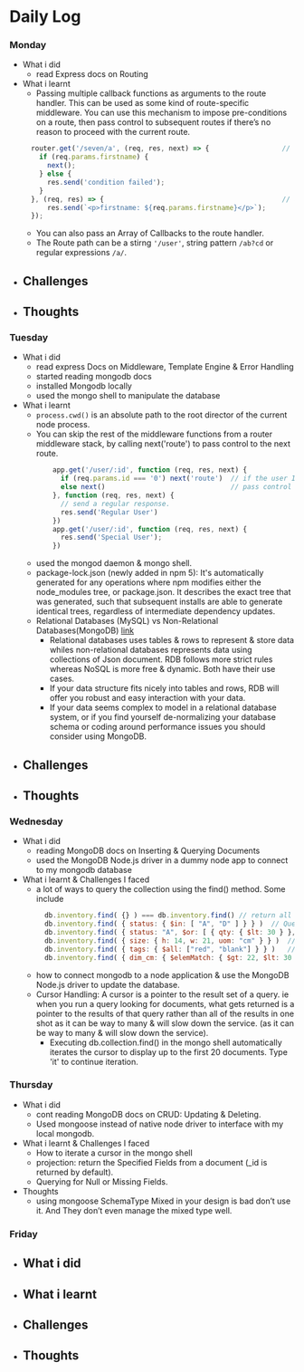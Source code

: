 # Daily Log

### Monday
- What i did
  - read Express docs on Routing
- What i learnt
  - Passing multiple callback functions as arguments to the route handler. This can be used as some kind of route-specific middleware. You can use this mechanism to impose pre-conditions on a route, then pass control to subsequent routes if there’s no reason to proceed with the current route.
  ```javascript
    router.get('/seven/a', (req, res, next) => {                  // route-specific middleware
      if (req.params.firstname) {
        next();
      } else {
        res.send('condition failed');
      }
    }, (req, res) => {                                            // actual handler/controller
        res.send(`<p>firstname: ${req.params.firstname}</p>`);  
    });
  ```
  - You can also pass an Array of Callbacks to the route handler.
  - The Route path can be a stirng `'/user'`, string pattern `/ab?cd` or regular expressions `/a/`.
- Challenges
  - 
- Thoughts
  -

### Tuesday
- What i did
  - read express Docs on Middleware, Template Engine & Error Handling
  - started reading mongodb docs
  - installed Mongodb locally
  - used the mongo shell to manipulate the database
- What i learnt
  - `process.cwd()` is an absolute path to the root director of the current node process.
  - You can skip the rest of the middleware functions from a router middleware stack, by calling
    next('route') to pass control to the next route.
    ```javascript
        app.get('/user/:id', function (req, res, next) {
          if (req.params.id === '0') next('route')  // if the user ID is 0, skip to the next route
          else next()                               // pass control to the next middleware function in this stack
        }, function (req, res, next) {
          // send a regular response.
          res.send('Regular User')
        })
        app.get('/user/:id', function (req, res, next) {
          res.send('Special User');
        })
     ```
  - used the mongod daemon & mongo shell. 
  - package-lock.json (newly added in npm 5): It's automatically generated for any operations where npm modifies either the node_modules tree, or package.json. It describes the exact tree that was generated, such that subsequent installs are able to generate identical trees, regardless of intermediate dependency updates.
  - Relational Databases (MySQL) vs Non-Relational Databases(MongoDB) [link](https://www.neonrain.com/blog/mysql-vs-mongodb-looking-at-relational-and-non-relational-databases/)
    - Relational databases uses tables & rows to represent & store data whiles non-relational databases represents data using collections of Json document. RDB follows more strict rules whereas NoSQL is more free & dynamic. Both have their use cases.
    - If your data structure fits nicely into tables and rows, RDB will offer you robust and easy interaction with your data.
    - If your data seems complex to model in a relational database system, or if you find yourself de-normalizing your database schema or coding around performance issues you should consider using MongoDB.
- Challenges
  -
- Thoughts
  -

### Wednesday
- What i did
  - reading MongoDB docs on Inserting & Querying Documents
  - used the MongoDB Node.js driver in a dummy node app to connect to my mongodb database
- What i learnt & Challenges I faced
  - a lot of ways to query the collection using the find() method. Some include
    ```javascript
      db.inventory.find( {} ) === db.inventory.find() // return all documents
      db.inventory.find( { status: { $in: [ "A", "D" ] } } )  // Query Operators
      db.inventory.find( { status: "A", $or: [ { qty: { $lt: 30 } }, { item: /^p/ } ] } ) // Logical AND & OR conditions
      db.inventory.find( { size: { h: 14, w: 21, uom: "cm" } } )  // Query on Embedded/Nested Documents
      db.inventory.find( { tags: { $all: ["red", "blank"] } } )   // Querying an Array
      db.inventory.find( { dim_cm: { $elemMatch: { $gt: 22, $lt: 30 } } } ) // Specify Multiple Conditions for Array Elements
    ```
   - how to connect mongodb to a node application & use the MongoDB Node.js driver to update the database.
   - Cursor Handling: A cursor is a pointer to the result set of a query. ie when you run a query looking for documents, what
  gets returned is a pointer to the results of that query rather than all of the results in one shot as it can be way to many & will slow down the service. 
  (as it can be way to many & will slow down the service).
     - Executing db.collection.find() in the mongo shell automatically iterates the cursor to display up to the first 20 documents. Type 'it' to continue iteration.

### Thursday
- What i did
  - cont reading MongoDB docs on CRUD: Updating & Deleting.
  - Used mongoose instead of native node driver to interface with my local mongodb.
- What i learnt & Challenges I faced
  - How to iterate a cursor in the mongo shell
  - projection: return the Specified Fields from a document (_id is returned by default).
  - Querying for Null or Missing Fields.
- Thoughts
  - using mongoose SchemaType Mixed in your design is bad don’t use it. And They don’t even manage the mixed type well.


### Friday
- What i did
  -
- What i learnt
  -
- Challenges
  -
- Thoughts
  -
